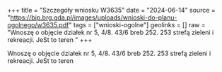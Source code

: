 +++
title = "Szczegóły wniosku W3635"
date = "2024-06-14"
source = "https://bip.brg.gda.pl/images/uploads/wnioski-do-planu-ogolnego/w3635.pdf"
tags = ["wnioski-ogolne"]
geolinks = []
raw = "Wnoszę o objęcie działek nr 5, 4/8. 43/6 breb 252. 253 strefą zieleni i rekreacji. JeSt to teren "
+++

Wnoszę o objęcie działek nr 5, 4/8. 43/6 breb 252. 253 strefą zieleni i rekreacji. JeSt to teren




